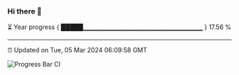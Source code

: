 ### Hi there 👋

⏳ Year progress { █████▁▁▁▁▁▁▁▁▁▁▁▁▁▁▁▁▁▁▁▁▁▁▁▁▁ } 17.56 %

---

⏰ Updated on Tue, 05 Mar 2024 06:09:58 GMT

![Progress Bar CI](https://github.com/Shyam-Makwana/GitHub-Actions-Demo/workflows/Progress%20Bar%20CI/badge.svg)
